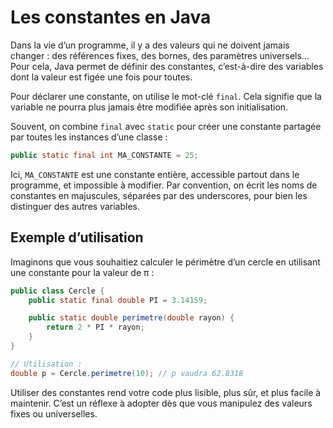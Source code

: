 # Les constantes en Java

Dans la vie d’un programme, il y a des valeurs qui ne doivent jamais changer : des références fixes, des bornes, des paramètres universels… Pour cela, Java permet de définir des constantes, c’est-à-dire des variables dont la valeur est figée une fois pour toutes.

Pour déclarer une constante, on utilise le mot-clé `final`. Cela signifie que la variable ne pourra plus jamais être modifiée après son initialisation.

Souvent, on combine `final` avec `static` pour créer une constante partagée par toutes les instances d’une classe :

```java
public static final int MA_CONSTANTE = 25;
```

Ici, `MA_CONSTANTE` est une constante entière, accessible partout dans le programme, et impossible à modifier. Par convention, on écrit les noms de constantes en majuscules, séparées par des underscores, pour bien les distinguer des autres variables.

## Exemple d’utilisation

Imaginons que vous souhaitiez calculer le périmètre d’un cercle en utilisant une constante pour la valeur de π :

```java
public class Cercle {
    public static final double PI = 3.14159;

    public static double perimetre(double rayon) {
        return 2 * PI * rayon;
    }
}

// Utilisation :
double p = Cercle.perimetre(10); // p vaudra 62.8318
```

Utiliser des constantes rend votre code plus lisible, plus sûr, et plus facile à maintenir. C’est un réflexe à adopter dès que vous manipulez des valeurs fixes ou universelles.
